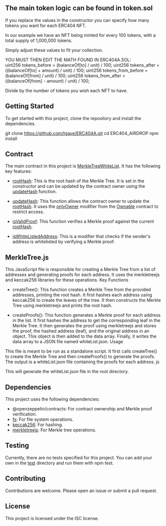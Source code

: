 ## The main token logic can be found in token.sol

If you replace the values in the constructor you can specify how many tokens you want for each ERC404 NFT.

In our example we have an NFT being minted for every 100 tokens,  with a total supply of 1,000,000 tokens.

Simply adjust these values to fit your collection.

YOU MUST THEN EDIT THE MATH FOUND IN ERC404A.SOL: <br>
        uint256 tokens_before = (balanceOf[to] / unit) / 100; 
        uint256 tokens_after = ((balanceOf[to] + amount) / unit) / 100; 
        uint256 tokens_from_before = (balanceOf[from] / unit) / 100; 
        uint256 tokens_from_after = ((balanceOf[from] - amount) / unit) / 100;

Divide by the number of tokens you wish each NFT to have.
        

## Getting Started

To get started with this project, clone the repository and install the dependencies.

git clone https://github.com/tgaye/ERC404A.git
cd ERC404_AIRDROP
npm install

## Contract

The main contract in this project is [MerkleTreeWhiteList](). It has the following key features:

- [rootHash](): This is the root hash of the Merkle Tree. It is set in the constructor and can be updated by the contract owner using the [updateHash]() function.

- [updateHash](): This function allows the contract owner to update the [rootHash](). It uses the [onlyOwner]() modifier from the [Ownable]() contract to restrict access.

- [isValidProof](): This function verifies a Merkle proof against the current [rootHash]().

- [isWhiteListedAddress](): This is a modifier that checks if the sender's address is whitelisted by verifying a Merkle proof.


## MerkleTree.js

This JavaScript file is responsible for creating a Merkle Tree from a list of addresses and generating proofs for each address. It uses the merkletreejs and keccak256 libraries for these operations.
Key Functions

- createTree(): This function creates a Merkle Tree from the provided addresses, printing the root hash. It first hashes each address using keccak256 to create the leaves of the tree. It then constructs the Merkle Tree using merkletreejs and prints the root hash.

- createProofs(): This function generates a Merkle proof for each address in the list. It first hashes the address to get the corresponding leaf in the Merkle Tree. It then generates the proof using merkletreejs and stores the proof, the hashed address (leaf), and the original address in an object. This object is then added to the data array. Finally, it writes the data array to a JSON file named whiteList.json.
Usage

This file is meant to be run as a standalone script. It first calls createTree() to create the Merkle Tree and then createProofs() to generate the proofs. The output is a whiteList.json file containing the proofs for each address.
js

This will generate the whiteList.json file in the root directory.


## Dependencies

This project uses the following dependencies:

- @openzeppelin/contracts: For contract ownership and Merkle proof verification.
- [fs](): For file system operations.
- [keccak256](): For hashing.
- [merkletreejs](): For Merkle tree operations.

## Testing

Currently, there are no tests specified for this project. You can add your own in the [test]() directory and run them with npm test.

## Contributing

Contributions are welcome. Please open an issue or submit a pull request.

## License

This project is licensed under the ISC license.
